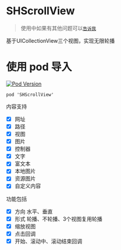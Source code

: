 # SHScrollView

> 使用中如果有其他问题可以[`告诉我`](https://github.com/CCSH/SHScrollView/issues/new)

基于UICollectionView三个视图，实现无限轮播
# 使用 pod 导入
[![Pod Version](http://img.shields.io/cocoapods/v/SHScrollView.svg?style=flat)](http://cocoadocs.org/docsets/SHScrollView/)
```
pod 'SHScrollView'
```
内容支持
- [x] 网址
- [x] 路径
- [x] 视图
- [x] 图片
- [x] 控制器
- [x] 文字
- [x] 富文本
- [x] 本地图片
- [x] 资源图片 
- [x] 自定义内容

功能包括
- [x] 方向 水平、垂直
- [x] 形式 轮播、不轮播、3个视图复用轮播
- [x] 缩放视图
- [x] 点击回调
- [x] 开始、滚动中、滚动结束回调
